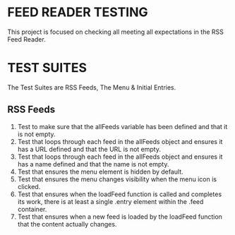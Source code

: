 # FEED READER TESTING
This project is focused on checking all meeting all expectations in the RSS Feed Reader.

# TEST SUITES
The Test Suites are RSS Feeds, The Menu & Initial Entries.

## RSS Feeds
1. Test to make sure that the allFeeds variable has been defined and that it is not empty.
2. Test that loops through each feed in the allFeeds object and ensures it has a URL defined and that the URL is not empty.
3. Test that loops through each feed in the allFeeds object and ensures it has a name defined and that the name is not empty.
4. Test that ensures the menu element is hidden by default.
5. Test that ensures the menu changes visibility when the menu icon is clicked.
6. Test that ensures when the loadFeed function is called and completes its work, there is at least a single .entry element within the .feed container.
7. Test that ensures when a new feed is loaded by the loadFeed function that the content actually changes.
